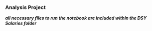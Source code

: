 ### Analysis Project ###
***all necessary files to run the notebook are included within the DSY Salaries folder***
